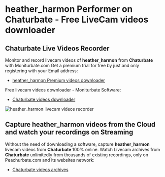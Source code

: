 # heather_harmon Performer on Chaturbate - Free LiveCam videos downloader

## Chaturbate Live Videos Recorder

Monitor and record livecam videos of **heather_harmon** from **Chaturbate** with Moniturbate.com
Get a premium trial for free by just and only registering with your Email address:
* [heather_harmon Premium videos downloader](https://moniturbate.com/request-demo-licence-key.html)

Free livecam videos downloader - Moniturbate Software:
* [Chaturbate videos downloader](https://moniturbate.com/moniturbate-download-software.html)

![heather_harmon livecam videos recorder](https://peachurnet.com/templates/moniturbate-software.png)


## Capture heather_harmon videos from the Cloud and watch your recordings on Streaming

Without the need of downloading a software, capture **heather_harmon** livecam videos from **Chaturbate** 100% online.
Watch Livecam archives from **Chaturbate** unlimitedly from thousands of existing recordings, only on Peachurbate.com and its websites network:
* [Chaturbate videos archives](https://peachurnet.com/)